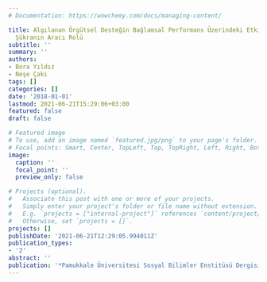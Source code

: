 ```yaml
---
# Documentation: https://wowchemy.com/docs/managing-content/

title: Algılanan Örgütsel Desteğin Bağlamsal Performans Üzerindeki Etkisinde Bireysel
  Şükranın Aracı Rolü
subtitle: ''
summary: ''
authors:
- Bora Yıldız
- Neşe Çakı
tags: []
categories: []
date: '2018-01-01'
lastmod: 2021-06-21T15:29:06+03:00
featured: false
draft: false

# Featured image
# To use, add an image named `featured.jpg/png` to your page's folder.
# Focal points: Smart, Center, TopLeft, Top, TopRight, Left, Right, BottomLeft, Bottom, BottomRight.
image:
  caption: ''
  focal_point: ''
  preview_only: false

# Projects (optional).
#   Associate this post with one or more of your projects.
#   Simply enter your project's folder or file name without extension.
#   E.g. `projects = ["internal-project"]` references `content/project/deep-learning/index.md`.
#   Otherwise, set `projects = []`.
projects: []
publishDate: '2021-06-21T12:29:05.994011Z'
publication_types:
- '2'
abstract: ''
publication: '*Pamukkale Üniversitesi Sosyal Bilimler Enstitüsü Dergisi,*'
---
```

